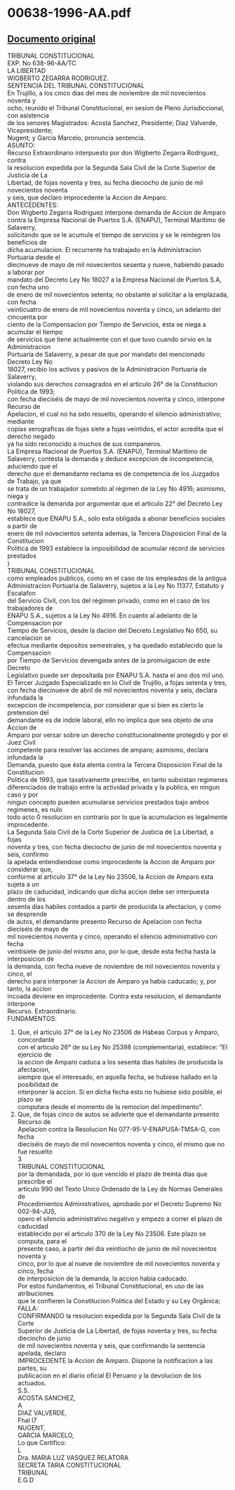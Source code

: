 
00638-1996-AA.pdf
=================
  
[Documento original](https://tc.gob.pe/jurisprudencia/1999/00638-1996-AA.pdf)  
---  
TRIBUNAL CONSTITUCIONAL  
EXP. No 638-96-AA/TC  
LA LIBERTAD  
WIGBERTO ZEGARRA RODRIGUEZ.  
SENTENCIA DEL TRIBUNAL CONSTITUCIONAL  
En Trujillo, a los cinco dias del mes de noviembre de mil novecientos noventa y  
ocho, reunido el Tribunal Constitucional, en sesion de Pleno Jurisdiccional, con asistencia  
de los senores Magistrados: Acosta Sanchez, Presidente; Diaz Valverde, Vicepresidente;  
Nugent; y Garcia Marcelo, pronuncia sentencia.  
ASUNTO:  
Recurso Extraordinario interpuesto por don Wigberto Zegarra Rodriguez, contra  
la resolucion expedida por la Segunda Sala Civil de la Corte Superior de Justicia de La  
Libertad, de fojas noventa y tres, su fecha dieciocho de junio de mil novecientos noventa  
y seis, que declaro improcedente la Accion de Amparo.  
ANTECEDENTES:  
Don Wigberto Zegarra Rodriguez interpone demanda de Accion de Amparo  
contra la Empresa Nacional de Puertos S.A. (ENAPU), Terminal Maritimo de Salaverry,  
solicitando que se le acumule el tiempo de servicios y se le reintegren los beneficios de  
dicha acumulacion. El recurrente ha trabajado en la Administracion Portuaria desde el  
diecinueve de mayo de mil novecientos sesenta y nueve, habiendo pasado a laborar por  
mandato del Decreto Ley No 18027 a la Empresa Nacional de Puertos S.A, con fecha uno  
de enero de mil novecientos setenta; no obstante al solicitar a la emplazada, con fecha  
veinticuatro de enero de mil novecientos noventa y cinco, un adelanto del cincuenta por  
ciento de la Compensacion por Tiempo de Servicios, ésta se niega a acumular el tiempo  
de servicios que tiene actualmente con el que tuvo cuando sirvio en la Administracion  
Portuaria de Salaverry, a pesar de que por mandato del mencionado Decreto Ley No  
18027, recibio los activos y pasivos de la Administracion Portuaria de Salaverry,  
violando sus derechos consagrados en el articulo 26° de la Constitucion Politica de 1993;  
con fecha dieciséis de mayo de mil novecientos noventa y cinco, interpone Recurso de  
Apelacion, el cual no ha sido resuelto, operando el silencio administrativo; mediante  
copias xerograficas de fojas siete a fojas veintidos, el actor acredita que el derecho negado  
ya ha sido reconocido a muchos de sus companeros.  
La Empresa Nacional de Puertos S.A. (ENAPU), Terminal Maritimo de  
Salaverry, contesta la demanda y deduce excepcion de incompetencia, aduciendo que el  
derecho que el demandante reclama es de competencia de los Juzgados de Trabajo, ya que  
se trata de un trabajador sometido al régimen de la Ley No 4916; asimismo, niega y  
contradice la demanda por argumentar que el articulo 22° del Decreto Ley No 18027,  
establece que ENAPU S.A., solo esta obligada a abonar beneficios sociales a partir de  
enero de mil novecientos setenta ademas, la Tercera Disposicion Final de la Constitucion  
Politica de 1993 establece la imposibilidad de acumular récord de servicios prestados  
)  
TRIBUNAL CONSTITUCIONAL  
como empleados publicos, como en el caso de los empleados de la antigua  
Administracion Portuaria de Salaverry, sujetos a la Ley No 11377, Estatuto y Escalafon  
del Servicio Civil, con los del régimen privado, como en el caso de los trabajadores de  
ENAPU S.A., sujetos a la Ley No 4916. En cuanto al adelanto de la Compensacion por  
Tiempo de Servicios, desde la dacion del Decreto Legislativo No 650, su cancelacion se  
efectua mediante depositos semestrales, y ha quedado establecido que la Compensacion  
por Tiempo de Servicios devengada antes de la promulgacion de este Decreto  
Legislativo puede ser depositada por ENAPU S.A. hasta el ano dos mil uno.  
El Tercer Juzgado Especializado en lo Civil de Trujillo, a fojas setenta y tres,  
con fecha diecinueve de abril de mil novecientos noventa y seis, declara infundada la  
excepcion de incompetencia, por considerar que si bien es cierto la pretension del  
demandante es de indole laboral, ello no implica que sea objeto de una Accion de  
Amparo por versar sobre un derecho constitucionalmente protegido y por el Juez Civil  
competente para resolver las acciones de amparo; asimismo, declara infundada la  
Demanda, puesto que ésta atenta contra la Tercera Disposicion Final de la Constitucion  
Politica de 1993, que taxativamente prescribe, en tanto subsistan regimenes  
diferenciados de trabajo entre la actividad privada y la publica, en ningun caso y por  
ningun concepto pueden acumularse servicios prestados bajo ambos regimenes, es nulo  
todo acto 0 resolucion en contrario por lo que la acumulacion es legalmente  
improcedente.  
La Segunda Sala Civil de la Corte Superior de Justicia de La Libertad, a fojas  
noventa y tres, con fecha dieciocho de junio de mil novecientos noventa y seis, confirmo  
la apelada entendiendose como improcedente la Accion de Amparo por considerar que,  
conforme al articulo 37° de la Ley No 23506, la Accion de Amparo esta sujeta a un  
plazo de caducidad, indicando que dicha accion debe ser interpuesta dentro de los  
sesenta dias habiles contados a partir de producida la afectacion, y como se desprende  
de autos, el demandante presento Recurso de Apelacion con fecha dieciséis de mayo de  
mil novecientos noventa y cinco, operando el silencio administrativo con fecha  
veintisiete de junio del mismo ano, por lo que, desde esta fecha hasta la interposicion de  
la demanda, con fecha nueve de noviembre de mil novecientos noventa y cinco, el  
derecho para interponer la Accion de Amparo ya habia caducado; y, por tanto, la accion  
incoada deviene en improcedente. Contra esta resolucion, el demandante interpone  
Recurso. Extraordinario.  
FUNDAMENTOS:  
1. Que, el articulo 37° de la Ley No 23506 de Habeas Corpus y Amparo, concordante  
con el articulo 26° de su Ley No 25398 (complementaria), establece: "El ejercicio de  
la accion de Amparo caduca a los sesenta dias habiles de producida la afectacion,  
siempre que el interesado, en aquella fecha, se hubiese hallado en la posibilidad de  
interponer la accion. Si en dicha fecha esto no hubiese sido posible, el plazo se  
computara desde el momento de la remocion del impedimento".  
2. Que, de fojas cinco de autos se advierte que el demandante presento Recurso de  
Apelacion contra la Resolucion No 077-95-V-ENAPUSA-TMSA-G, con fecha  
dieciséis de mayo de mil novecientos noventa y cinco, el mismo que no fue resuelto  
3  
TRIBUNAL CONSTITUCIONAL  
por la demandada, por lo que vencido el plazo de treinta dias que prescribe el  
articulo 990 del Texto Unico Ordenado de la Ley de Normas Generales de  
Procedimientos Administrativos, aprobado por el Decreto Supremo No 002-94-JUS,  
opero el silencio administrativo negativo y empezo a correr el plazo de caducidad  
establecido por el articulo 370 de la Ley No 23506. Este plazo se computa, para el  
presente caso, a partir del dia veintiocho de junio de mil novecientos noventa y  
cinco, por lo que al nueve de noviembre de mil novecientos noventa y cinco, fecha  
de interposicion de la demanda, la accion habia caducado.  
Por estos fundamentos, el Tribunal Constitucional, en uso de las atribuciones  
que le confieren la Constitucion Politica del Estado y su Ley Orgânica;  
FALLA:  
CONFIRMANDO la resolucion expedida por la Segunda Sala Civil de la Corte  
Superior de Justicia de La Libertad, de fojas noventa y tres, su fecha dieciocho de junio  
de mil novecientos noventa y seis, que confirmando la sentencia apelada, declaro  
IMPROCEDENTE la Accion de Amparo. Dispone la notificacion a las partes, su  
publicacion en el diario oficial El Peruano y la devolucion de los actuados.  
S.S.  
ACOSTA SANCHEZ,  
A  
DIAZ VALVERDE,  
Fhal l7  
NUGENT,  
GARCIA MARCELO,  
Lo que Certifico:  
L  
Dra. MARIA LUZ VASQUEZ RELATORA  
SECRETA TARIA CONSTITUCIONAL  
TRIBUNAL  
E.G.D